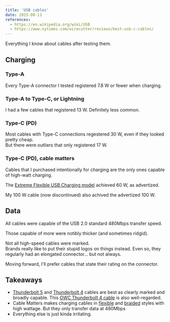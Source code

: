 ```yaml
---
title: 'USB cables'
date: 2025-08-11
references:
  - https://en.wikipedia.org/wiki/USB
  - https://www.nytimes.com/wirecutter/reviews/best-usb-c-cables/
---
```


Everything I know about cables after testing them.

## Charging

### Type-A

Every Type-A connector I tested registered 7.8 W or fewer when charging.

### Type-A to Type-C, or Lightning

I had a few cables that registered 13 W.
Definitely less common.

### Type-C (PD)

Most cables with Type-C connections regestered 30 W, even if they looked pretty cheap.  
But there were outliers that only registered 17 W.

### Type-C (PD), cable matters

Cables that I purchased intentionally for charging are the only ones capable of high-watt charging.

The [Extreme Flexible USB Charging model](https://amzn.to/475OdJS) achieved 60 W, as advertized.

My 100 W cable (now discontinued) also achived the advertized 100 W.

## Data

All cables were capable of the USB 2.0 standard 480Mbps transfer speed.

Those capable of more were notibly thicker (and sometimes ridgid).

Not all high-speed cables were marked.  
Brands really like to put their stupid logos on things instead.
Even so, they regularly had an elongated connector… but not always.

Moving forward, I'll prefer cables that state their rating on the connector.

## Takeaways

- [Thunderbolt 5](https://amzn.to/45HGbV0) and [Thunderbolt 4](https://amzn.to/475OdJS) cables are best as clearly marked and broadly capable. This [OWC Thunderbolt 4 cable](https://amzn.to/4mnInbn) is also well-regarded.
- Cable Matters makes charging cables in [flexible](https://amzn.to/4mIFSjE) and [braided](https://amzn.to/4mygVrx) styles with high wattage. But they only transfer data at 480Mbps
- Everything else is just kinda irritating.
